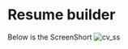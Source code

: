 # Resume builder
Below is the ScreenShort
![cv_ss](https://github.com/98Sourav/built_resume/assets/86801205/483cb2b5-e1f7-4400-91f4-4559a0d5c626)
